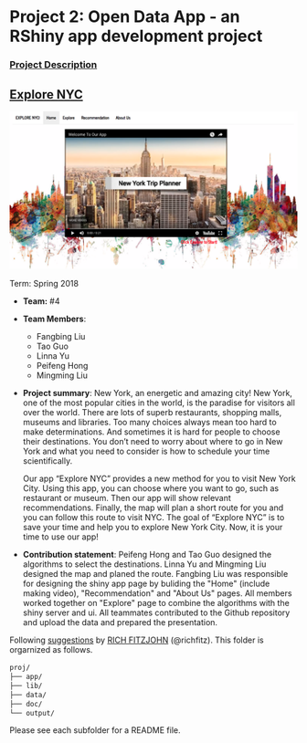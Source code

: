 # Project 2: Open Data App - an RShiny app development project

### [Project Description](doc/project2_desc.md)


## [Explore NYC](https://columbiaads-gourp4-project2.shinyapps.io/group4-explore_nyc/)

![screenshot](doc/desc.png)

Term: Spring 2018

+ **Team:** #4
+ **Team Members**: 
	+ Fangbing Liu
	+ Tao Guo
	+ Linna Yu
	+ Peifeng Hong
	+ Mingming Liu

+ **Project summary**:  New York, an energetic and amazing city! New York, one of the most popular cities in the world, is the paradise for visitors all over the world. There are lots of superb restaurants, shopping malls, museums and libraries. Too many choices always mean too hard to make determinations. And sometimes it is hard for people to choose their destinations. You don’t need to worry about where to go in New York and what you need to consider is how to schedule your time scientifically. 
    
    Our app “Explore NYC” provides a new method for you to visit New York City. Using this app, you can choose where you want to go, such as restaurant or museum. Then our app will show relevant recommendations. Finally, the map will plan a short route for you and you can follow this route to visit NYC. The goal of “Explore NYC” is to save your time and help you to explore New York City. Now, it is your time to use our app!


+ **Contribution statement**: 
Peifeng Hong and Tao Guo designed the algorithms to select the destinations. Linna Yu and Mingming Liu designed the map and planed the route. Fangbing Liu was responsible for designing the shiny app page by buliding the "Home" (include making video), "Recommendation" and "About Us" pages. 
All members worked together on "Explore" page to combine the algorithms with the shiny server and ui. 
All teammates contributed to the Github repository and upload the data and prepared the presentation. 


Following [suggestions](http://nicercode.github.io/blog/2013-04-05-projects/) by [RICH FITZJOHN](http://nicercode.github.io/about/#Team) (@richfitz). This folder is orgarnized as follows.

```
proj/
├── app/
├── lib/
├── data/
├── doc/
└── output/
```

Please see each subfolder for a README file.

